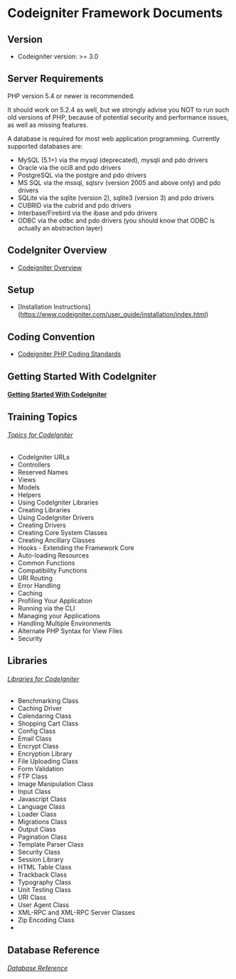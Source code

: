# Codeigniter Framework Documents

## Version
- Codeigniter version: >= 3.0

## Server Requirements
  PHP version 5.4 or newer is recommended.

  It should work on 5.2.4 as well, but we strongly advise you NOT to run such old versions of PHP, because of potential security and performance issues, as well as missing features.

  A database is required for most web application programming. Currently supported databases are:

  - MySQL (5.1+) via the mysql (deprecated), mysqli and pdo drivers
  - Oracle via the oci8 and pdo drivers
  - PostgreSQL via the postgre and pdo drivers
  - MS SQL via the mssql, sqlsrv (version 2005 and above only) and pdo drivers
  - SQLite via the sqlite (version 2), sqlite3 (version 3) and pdo drivers
  - CUBRID via the cubrid and pdo drivers
  - Interbase/Firebird via the ibase and pdo drivers
  - ODBC via the odbc and pdo drivers (you should know that ODBC is actually an abstraction layer)

## CodeIgniter Overview
- [Codeigniter Overview](https://www.codeigniter.com/user_guide/overview/index.html)

## Setup
- [Installation Instructions] (https://www.codeigniter.com/user_guide/installation/index.html)

## Coding Convention
- [Codeigniter PHP Coding Standards](https://www.codeigniter.com/user_guide/general/styleguide.html)

## Getting Started With CodeIgniter
#### [Getting Started With CodeIgniter](https://www.codeigniter.com/user_guide/overview/getting_started.html)

## Training Topics
###### [Topics for CodeIgniter](https://www.codeigniter.com/user_guide/general/index.html)
  - CodeIgniter URLs
  - Controllers
  - Reserved Names
  - Views
  - Models
  - Helpers
  - Using CodeIgniter Libraries
  - Creating Libraries
  - Using CodeIgniter Drivers
  - Creating Drivers
  - Creating Core System Classes
  - Creating Ancillary Classes
  - Hooks - Extending the Framework Core
  - Auto-loading Resources
  - Common Functions
  - Compatibility Functions
  - URI Routing
  - Error Handling
  - Caching
  - Profiling Your Application
  - Running via the CLI
  - Managing your Applications
  - Handling Multiple Environments
  - Alternate PHP Syntax for View Files
  - Security

## Libraries
###### [Libraries for CodeIgniter](https://www.codeigniter.com/user_guide/libraries/index.html)
  - Benchmarking Class
  - Caching Driver
  - Calendaring Class
  - Shopping Cart Class
  - Config Class
  - Email Class
  - Encrypt Class
  - Encryption Library
  - File Uploading Class
  - Form Validation
  - FTP Class
  - Image Manipulation Class
  - Input Class
  - Javascript Class
  - Language Class
  - Loader Class
  - Migrations Class
  - Output Class
  - Pagination Class
  - Template Parser Class
  - Security Class
  - Session Library
  - HTML Table Class
  - Trackback Class
  - Typography Class
  - Unit Testing Class
  - URI Class
  - User Agent Class
  - XML-RPC and XML-RPC Server Classes
  - Zip Encoding Class
  - 
## Database Reference
###### [Database Reference](https://www.codeigniter.com/user_guide/database/index.html)
